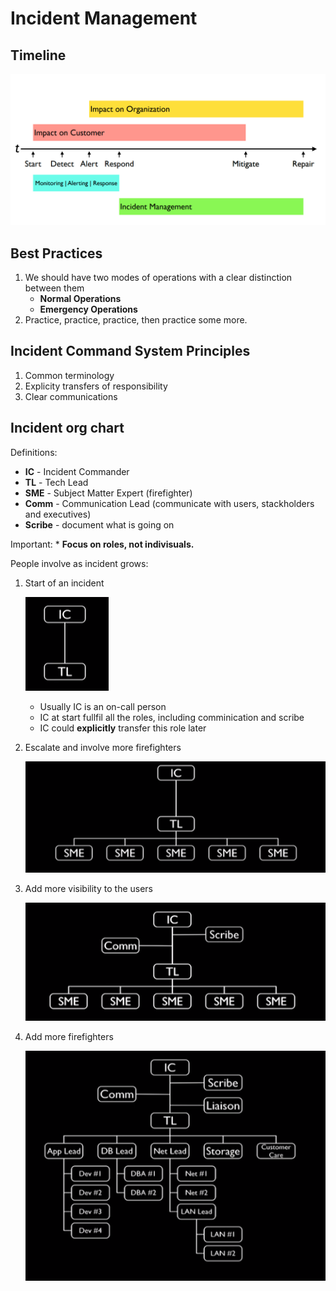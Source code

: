 # Incident Management

## Timeline

![Incident Response Timeline](./img/incident-response-timeline.png)

## Best Practices
1. We should have two modes of operations with a clear distinction between them
    * **Normal Operations**
    * **Emergency Operations**
1. Practice, practice, practice, then practice some more.

## Incident Command System Principles
1. Common terminology
1. Explicity transfers of responsibility
1. Clear communications

## Incident org chart

Definitions:
* **IC** - Incident Commander
* **TL** - Tech Lead
* **SME** - Subject Matter Expert (firefighter)
* **Comm** - Communication Lead (communicate with users, stackholders and executives)
* **Scribe** - document what is going on

Important:
    * **Focus on roles, not indivisuals.**

People involve as incident grows:

1. Start of an incident

    ![Incident Response Step 1](./img/incident-response-step-1.png)

    * Usually IC is an on-call person
    * IC at start fullfil all the roles, including comminication and scribe
    * IC could **explicitly** transfer this role later

1. Escalate and involve more firefighters

    ![Incident Response Step 2](./img/incident-response-step-2.png)

1. Add more visibility to the users

    ![Incident Response Step 3](./img/incident-response-step-3.png)

1. Add more firefighters

    ![Incident Response Step 4](./img/incident-response-step-4.png)


